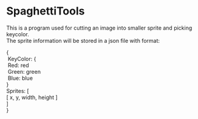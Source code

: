 # SpaghettiTools

This is a program used for cutting an image into smaller sprite and picking keycolor.<br>
The sprite information will be stored in a json file with format:

{<br>
&nbsp;KeyColor: {<br>
&nbsp;Red: red<br>
&nbsp;Green: green<br>
&nbsp;Blue: blue<br>
  }<br>
  Sprites: [<br>
    [ x, y, width, height ]<br>
  ]<br>
}<br>
